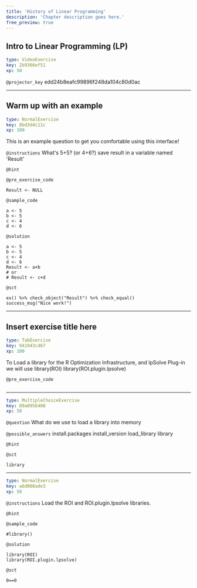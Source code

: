 ```yaml
---
title: 'History of Linear Programming'
description: 'Chapter description goes here.'
free_preview: true
---
```


## Intro to Linear Programming (LP)

```yaml
type: VideoExercise
key: 2b9366ef51
xp: 50
```

`@projector_key`
edd24b8eafc99896f248da104c80d0ac

---

## Warm up with an example

```yaml
type: NormalExercise
key: 8bd3d4c11c
xp: 100
```

This is an example question to get you comfortable using this interface!

`@instructions`
What's 5+5?              (or 4+6?)	save result in a variable named 'Result'

`@hint`


`@pre_exercise_code`
```{r}
Result <- NULL
```

`@sample_code`
```{r}
a <- 5
b <- 5
c <- 4
d <- 6
```

`@solution`
```{r}
a <- 5
b <- 5
c <- 4
d <- 6
Result <- a+b
# or 
# Result <- c+d
```

`@sct`
```{r}
ex() %>% check_object("Result") %>% check_equal()
success_msg("Nice work!")
```

---

## Insert exercise title here

```yaml
type: TabExercise
key: 941943c467
xp: 100
```

To Load a library for the R Optimization Infrastructure, and lpSolve Plug-in we will use
library(ROI)
library(ROI.plugin.lpsolve)

`@pre_exercise_code`
```{r}

```

***

```yaml
type: MultipleChoiceExercise
key: 89a0956408
xp: 50
```

`@question`
What do we use to load a library into memory

`@possible_answers`
install.packages
install_version
load_library
library

`@hint`


`@sct`
```{r}
library
```

***

```yaml
type: NormalExercise
key: a6d008ade3
xp: 50
```

`@instructions`
Load the ROI and ROI.plugin.lpsolve libraries.

`@hint`


`@sample_code`
```{r}
#library()
```

`@solution`
```{r}
library(ROI)
library(ROI.plugin.lpsolve)

```

`@sct`
```{r}
0==0
```
